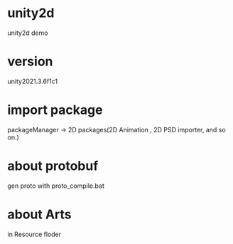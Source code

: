 # unity2d
unity2d demo 

# version

unity2021.3.6f1c1

# import package

packageManager -> 2D packages(2D Animation , 2D PSD importer, and so on.)

# about protobuf

gen proto with proto_compile.bat

# about Arts

in Resource floder
